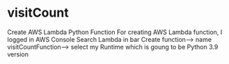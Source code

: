 # visitCount
Create AWS Lambda Python Function
For creating AWS Lambda function, I logged in AWS Console
Search Lambda in bar
Create function--> name visitCountFunction--> select my Runtime which is goung to be Python 3.9 version
